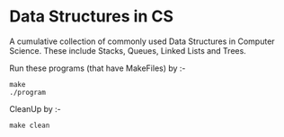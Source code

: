 Data Structures in CS
===============

A cumulative collection of commonly used Data Structures in Computer Science. These include Stacks, Queues, Linked Lists and Trees.

Run these programs (that have MakeFiles) by :-

```
make
./program
```

CleanUp by :-

```
make clean
```
